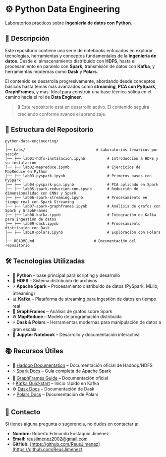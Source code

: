 # ⚙️ **Python Data Engineering**  

Laboratorios prácticos sobre **ingeniería de datos con Python**.  

## 📝 **Descripción**  

Este repositorio contiene una serie de notebooks enfocados en explorar tecnologías, herramientas y conceptos fundamentales de la **ingeniería de datos**. Desde el almacenamiento distribuido con **HDFS**, hasta el procesamiento en paralelo con **Spark**, transmisión de datos con **Kafka**, y herramientas modernas como **Dask** y **Polars**.  

El contenido se desarrolla progresivamente, abordando desde conceptos básicos hasta temas más avanzados como **streaming**, **PCA con PySpark**, **GraphFrames**, y más. Ideal para construir una base técnica sólida en el camino hacia el rol de **Data Engineer**.  

> 🔒 Este repositorio está en desarrollo activo. El contenido seguirá creciendo conforme avance el aprendizaje.  

## 📁 **Estructura del Repositorio**  

```
python-data-engineering/  
│  
│── Labs/                                # Laboratorios temáticos por sesión  
│── ├── lab01-hdfs-instalacion.ipynb          # Introducción a HDFS y su instalación  
│── ├── lab02-mapreduce.ipynb                 # Ejercicios de MapReduce en Python  
│── ├── lab03-pyspark.ipynb                   # Primeros pasos con PySpark  
│── ├── lab04-pyspark-pca.ipynb               # PCA aplicado en Spark  
│── ├── lab05-spark-reduccion-cnn.ipynb       # Reducción de dimensionalidad con CNNs y Spark  
│── ├── lab06-spark-streaming.ipynb           # Procesamiento en tiempo real con Spark Streaming  
│── ├── lab07-spark-graphframes.ipynb         # Análisis de grafos con Spark y GraphFrames  
│── ├── lab08-kafka.ipynb                     # Integración de Kafka para ingestión de datos  
│── ├── lab09-dask.ipynb                      # Procesamiento distribuido con Dask  
│── ├── lab10-polars.ipynb                    # Exploración con Polars  
│  
│── README.md                           # Documentación del repositorio  
```

## 🛠 **Tecnologías Utilizadas**  

- 🐍 **Python** – base principal para scripting y desarrollo  
- 💾 **HDFS** – Sistema distribuido de archivos  
- ⚡ **Apache Spark** – Procesamiento distribuido de datos (PySpark, MLlib, Streaming)  
- 📊 **Kafka** – Plataforma de streaming para ingestión de datos en tiempo real  
- 🔗 **GraphFrames** – Análisis de grafos sobre Spark  
- ⚙️ **MapReduce** – Modelo de programación distribuida  
- ⚡ **Dask & Polars** – Herramientas modernas para manipulación de datos a gran escala  
- 📘 **Jupyter Notebook** – Desarrollo y documentación interactiva  
<!-- - 🧰 **ETL Pipelines** – Desarrollo de flujos de transformación de datos
- 🗃️ **DataFrames** – Manipulación de datos estructurados en memoria con distintas librerías  -->

## 📚 **Recursos Útiles**

- 🐘 [Hadoop Documentation](https://hadoop.apache.org/docs/) – Documentación oficial de Hadoop/HDFS  
- ⚡ [Spark Docs](https://spark.apache.org/docs/latest/) – Guía completa de Apache Spark  
- 🔗 [GraphFrames Guide](https://graphframes.github.io/) – Documentación oficial  
- 🌀 [Kafka Quickstart](https://kafka.apache.org/quickstart) – Inicio rápido en Kafka  
- ⚙️ [Dask Docs](https://docs.dask.org/en/stable/) – Documentación de Dask  
- ⚡ [Polars Docs](https://pola-rs.github.io/polars-book/) – Documentación de Polars  

## 📩 **Contacto**  

Si tienes alguna pregunta o sugerencia, no dudes en contactar a:  

- **Nombre:** Roberto Edmundo Eustaquio Jiménez  
- **Email:** [reusjimenez2002@gmail.com](mailto:reusjimenez2002@gmail.com)  
- **GitHub:** [https://github.com/ReusJimenez](https://github.com/ReusJimenez)  
